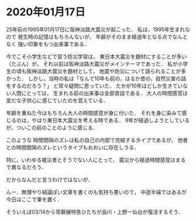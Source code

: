 # 2020年01月17日 

25年前の1995年01月17日に阪神淡路大震災が起こった．
私は，1995年生まれなので
発生時の記憶はもちろんないが，
年齢がそのまま経過年となる点でなんとなく
強い印象をもつ出来事である．


今でこそ小学生などで習う防災学習は，
東日本大震災を題材にすることが多い（たぶん）が，
それ以前は阪神淡路大震災がメインテーマであった．
私が小学生の頃も阪神淡路大震災を題材として，
地震や防災について語られることが多かった．
しかし，当時の私は「なんで10年も前の，はるか昔の，自然災害の話をするのだろう？」
と常々疑問に思っていた．
たかが10年ほどしか生きていない人間にとっては，
生まれる前の出来事は全部昔話である．
大人の時間感覚は変だな子供心に感じていたのを覚えている．


年齢を重ねた今はもちろん大人の時間感覚が身に付いた．
それを身に染みて感じるのは，やはり東日本大震災を考える時である．
9年が経過しようとしているが，ついこの前のことのように感じる．


このような
時間間隔のズレは私の自己の内部で完結するタイプであるが，
他者との時間間隔のズレというタイプもおおいに存在しうる．


特に，いわゆる被災者とそうでない人にとって，
震災から経過時間感覚はまるで異なるだろう．


だからなんだと言うわけではないが．

んー．無理やり結論ぽい文章を書くのも気持ち悪いので，
中途半端ではあるが今日はここで筆を置く．


そういえば03/14から常磐線特急ひたちが品川・上野ー仙台が復活するそう．
